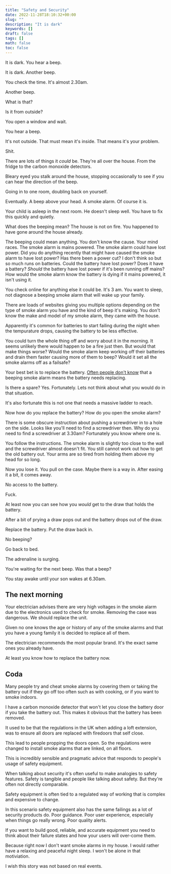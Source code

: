 ```yaml
---
title: "Safety and Security"
date: 2022-11-28T18:10:32+00:00
slug: ""
description: "It is dark"
keywords: []
draft: false
tags: []
math: false
toc: false
---
```


<!--alex disable shit fuck -->
<!--alex disable he-she daughter-son -->
<!--alex disable of-course obvious -->
<!--alex disable uk -->
<!--alex disable failure -->
<!--alex disable fire -->

It is dark. You hear a beep.

It is dark. Another beep.

You check the time. It's almost 2.30am.

Another beep.

What is that?

Is it from outside?

You open a window and wait.

You hear a beep.

It's not outside. That must mean it's inside. That means it's your problem.

Shit.

There are lots of things it _could_ be. They're all over the house. From the fridge to the carbon monoxide detectors.

Bleary eyed you stalk around the house, stopping occasionally to see if you can hear the direction of the beep.

Going in to one room, doubling back on yourself.

Eventually. A beep above your head. A smoke alarm. Of course it is. 

Your child is asleep in the next room. He doesn't sleep well. You have to fix this quickly and quietly.

What does the beeping mean? The house is not on fire. You happened to have gone around the house already.

The beeping could mean anything. You don't know the cause. Your mind races. The smoke alarm is mains powered. The smoke alarm could have lost power. Did you do anything recently that might have caused the smoke alarm to have lost power? Has there been a power cut? I don't think so but so much runs on batteries. Could the battery have lost power? Does it have a battery? _Should_ the battery have lost power if it's been running off mains? How would the smoke alarm know the battery is dying if it mains powered, it isn't using it.

You check online for anything else it could be. It's 3 am. You want to sleep, not diagnose a beeping smoke alarm that will wake up your family.

There are loads of websites giving you multiple options depending on the type of smoke alarm you have and the kind of beep it's making. You don't know the make and model of my smoke alarm, they came with the house.

Apparently it's common for batteries to start failing during the night when the tempurature drops, causing the battery to be less effective.

You could turn the whole thing off and worry about it in the morning. It seems unlikely there would happen to be a fire just then. But would that make things worse? Would the smoke alarm keep working off their batteries and drain them faster causing more of them to beep? Would it set all the smoke alarms off as a failsafe?

Your best bet is to replace the battery. [Often people don't know](https://www.bbc.co.uk/programmes/p0c2g9kr) that a beeping smoke alarm means the battery needs replacing.

Is there a spare? Yes. Fortunately. Lets not think about what you would do in that situation.

It's also fortunate this is not one that needs a massive ladder to reach.

Now how do you replace the battery? How do you open the smoke alarm?

There is some obscure instruction about pushing a screwdriver in to a hole on the side. Looks like you'll need to find a screwdriver then. Why do you need to find a screwdriver at 3.30am? Fortunately you know where one is.

You follow the instructions. The smoke alarm is slightly too close to the wall and the screwdriver almost doesn't fit. You still cannot work out how to get the old battery out. Your arms are so tired from holding them above my head for so long.

Now you lose it. You pull on the case. Maybe there is a way in. After easing it a bit, it comes away.

No access to the battery.

Fuck.

At least now you can see how you _would_ get to the draw that holds the battery.

After a bit of prying a draw pops out and the battery drops out of the draw.

Replace the battery. Put the draw back in.

No beeping?

Go back to bed.

The adrenaline is surging.

You're waiting for the next beep. Was that a beep?

You stay awake until your son wakes at 6.30am.

## The next morning

Your electrician advises there are very high voltages in the smoke alarm due to the electronics used to check for smoke. Removing the case was dangerous. We should replace the unit.

Given no one knows the age or history of any of the smoke alarms and that you have a young family it is decided to replace all of them.

The electrician recommends the most popular brand. It's the exact same ones you already have.

At least you know how to replace the battery now.

## Coda

Many people try and cheat smoke alarms by covering them or taking the battery out if they go off too often such as with cooking, or if you want to smoke indoors.

I have a carbon monoxide detector that won't let you close the battery door if you take the battery out. This makes it obvious that the battery has been removed.

It used to be that the regulations in the UK when adding a loft extension, was to ensure all doors are replaced with firedoors that self close.

This lead to people propping the doors open. So the regulations were changed to install smoke alarms that are linked, on all floors.

This is incredibly sensible and pragmatic advice that responds to people's usage of safety equipment.

When talking about security it's often useful to make analogies to safety features. Safety is tangible and people like talking about safety. But they're often not directly comparable.

Safety equipment is often tied to a regulated way of working that is complex and expensive to change.

In this scenario safety equipment also has the same failings as a lot of security products do. Poor guidance. Poor user experience, especially when things go really wrong. Poor quality alerts.

If you want to build good, reliable, and accurate equipment you need to think about their failure states and how your users will over-come them.

Because right now I don't want smoke alarms in my house. I would rather have a relaxing and peaceful night sleep. I won't be alone in that motiviation.

I wish this story was not based on real events.
